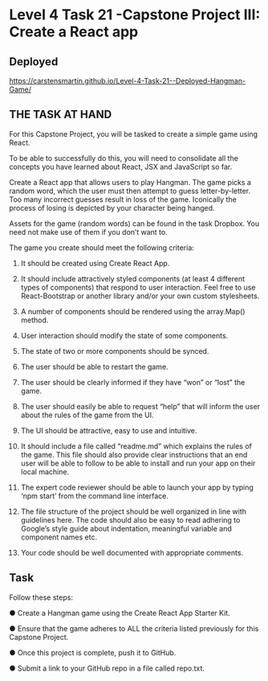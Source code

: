 # Level 4 Task 21 -Capstone Project III: Create a React app

## Deployed

https://carstensmartin.github.io/Level-4-Task-21--Deployed-Hangman-Game/


## THE TASK AT HAND

For this Capstone Project, you will be tasked to create a simple game using React.

To be able to successfully do this, you will need to consolidate all the concepts you have learned about React, JSX and JavaScript so far.

Create a React app that allows users to play Hangman. The game picks a random word, which the user must then attempt to guess letter-by-letter. Too many incorrect guesses result in loss of the game. Iconically the process of losing is depicted by your character being hanged.

Assets for the game (random words) can be found in the task Dropbox. You need not make use of them if you don’t want to.

The game you create should meet the following criteria:

1. It should be created using Create React App.

2. It should include attractively styled components (at least 4 different types of components) that respond to user interaction. Feel free to use React-Bootstrap or another library and/or your own custom stylesheets.

3. A number of components should be rendered using the array.Map() method.

4. User interaction should modify the state of some components.

5. The state of two or more components should be synced.

6. The user should be able to restart the game.

7. The user should be clearly informed if they have “won” or “lost” the game.

8. The user should easily be able to request “help” that will inform the user about the rules of the game from the UI.

9. The UI should be attractive, easy to use and intuitive.

10. It should include a file called “readme.md” which explains the rules of the game. This file should also provide clear instructions that an end user will be able to follow to be able to install and run your app on their local machine.

11. The expert code reviewer should be able to launch your app by typing ‘npm start’ from the command line interface.

12. The file structure of the project should be well organized in line with guidelines here. The code should also be easy to read adhering to Google’s style guide about indentation, meaningful variable and component names etc.

13. Your code should be well documented with appropriate comments.

## Task

Follow these steps:

● Create a Hangman game using the Create React App Starter Kit.

● Ensure that the game adheres to ALL the criteria listed previously for this Capstone Project.

● Once this project is complete, push it to GitHub.

● Submit a link to your GitHub repo in a file called repo.txt.

